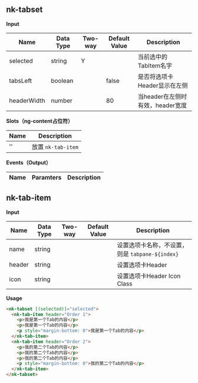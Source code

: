 ## nk-tabset

**Input**

| Name | Data Type |  Two-way | Default Value | Description |
| --- | --- | --- | --- | --- |
| selected | string | Y | | 当前选中的TabItem名字 |
| tabsLeft | boolean | | false | 是否将选项卡Header显示在左侧 |
| headerWidth | number | | 80 | 当header在左侧时有效，header宽度 |
 
**Slots（ng-content占位符）**

| Name | Description |
| --- | --- |
| '' | 放置 `nk-tab-item` |

**Events（Output）**

| Name | Paramters | Description |
| --- | --- | --- |

## nk-tab-item

**Input**

| Name | Data Type |  Two-way | Default Value | Description |
| --- | --- | --- | --- | --- |
| name | string | | | 设置选项卡名称，不设置，则是 `tabpane-${index}` |
| header | string | | | 设置选项卡Header |
| icon | string | | | 设置选项卡Header Icon Class |


**Usage**
```html
<nk-tabset [(selected)]="selected">
  <nk-tab-item header="Order 1">
    <p>我是第一个Tab的内容</p>
    <p>我是第一个Tab的内容</p>
    <p style="margin-bottom: 0">我是第一个Tab的内容</p>
  </nk-tab-item>
  <nk-tab-item header="Order 2">
    <p>我的第二个Tab的内容</p>
    <p>我的第二个Tab的内容</p>
    <p>我的第二个Tab的内容</p>
    <p style="margin-bottom: 0">我的第二个Tab的内容</p>
  </nk-tab-item>
</nk-tabset>
```
